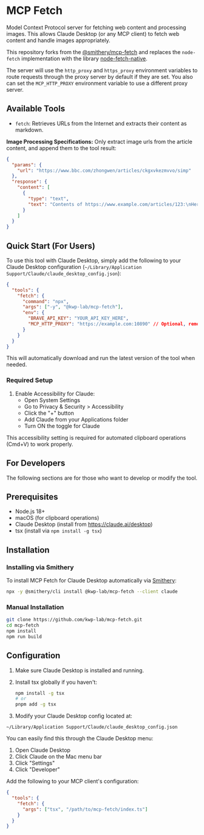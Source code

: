 # MCP Fetch

Model Context Protocol server for fetching web content and processing images. This allows Claude Desktop (or any MCP client) to fetch web content and handle images appropriately.

This repository forks from the [@smithery/mcp-fetch](https://github.com/smithery-ai/mcp-fetch) and replaces the `node-fetch` implementation with the library [node-fetch-native](https://www.npmjs.com/package/node-fetch-native).

The server will use the `http_proxy` and `https_proxy` environment variables to route requests through the proxy server by default if they are set.
You also can set the `MCP_HTTP_PROXY` environment variable to use a different proxy server.

## Available Tools

- `fetch`: Retrieves URLs from the Internet and extracts their content as markdown.

**Image Processing Specifications:**
Only extract image urls from the article content, and append them to the tool result:

```json
{
  "params": {
    "url": "https://www.bbc.com/zhongwen/articles/ckgxvkezmvvo/simp"
  },
  "response": {
    "content": [
      {
        "type": "text",
        "text": "Contents of https://www.example.com/articles/123:\nHere is the article content\n\nImages found in article:\n- https://www.example.com/1.jpg.webp\n- https://www.example.com/2.jpg.webp\n- https://www.example.com/3.webp"
      }
    ]
  }
}
```

## Quick Start (For Users)

To use this tool with Claude Desktop, simply add the following to your Claude Desktop configuration (`~/Library/Application Support/Claude/claude_desktop_config.json`):

```json
{
  "tools": {
    "fetch": {
      "command": "npx",
      "args": ["-y", "@kwp-lab/mcp-fetch"],
      "env": {
        "BRAVE_API_KEY": "YOUR_API_KEY_HERE",
        "MCP_HTTP_PROXY": "https://example.com:10890" // Optional, remove if not needed
      }
    }
  }
}
```

This will automatically download and run the latest version of the tool when needed.

### Required Setup

1. Enable Accessibility for Claude:
   - Open System Settings
   - Go to Privacy & Security > Accessibility
   - Click the "+" button
   - Add Claude from your Applications folder
   - Turn ON the toggle for Claude

This accessibility setting is required for automated clipboard operations (Cmd+V) to work properly.

## For Developers

The following sections are for those who want to develop or modify the tool.

## Prerequisites

- Node.js 18+
- macOS (for clipboard operations)
- Claude Desktop (install from https://claude.ai/desktop)
- tsx (install via `npm install -g tsx`)

## Installation

### Installing via Smithery

To install MCP Fetch for Claude Desktop automatically via [Smithery](https://smithery.ai/server/@kwp-lab/mcp-fetch):

```bash
npx -y @smithery/cli install @kwp-lab/mcp-fetch --client claude
```

### Manual Installation

```bash
git clone https://github.com/kwp-lab/mcp-fetch.git
cd mcp-fetch
npm install
npm run build
```

## Configuration

1. Make sure Claude Desktop is installed and running.

2. Install tsx globally if you haven't:

    ```bash
    npm install -g tsx
    # or
    pnpm add -g tsx
    ```

3. Modify your Claude Desktop config located at:

`~/Library/Application Support/Claude/claude_desktop_config.json`

You can easily find this through the Claude Desktop menu:

1. Open Claude Desktop
2. Click Claude on the Mac menu bar
3. Click "Settings"
4. Click "Developer"

Add the following to your MCP client's configuration:

```json
{
  "tools": {
    "fetch": {
      "args": ["tsx", "/path/to/mcp-fetch/index.ts"]
    }
  }
}
```
